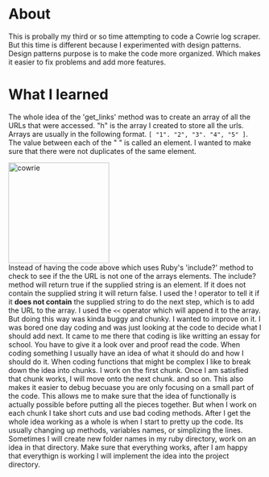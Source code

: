 # About

This is probally my third or so time attempting to code a Cowrie log scraper. But this time is different because I experimented with design patterns.
Design patterns purpose is to make the code more organized. Which makes it easier to fix problems and add more features.

# What I learned
The whole idea of the 'get_links' method was to create an array of all the URLs that were accessed. "h" is the array I created to store all the urls. 
Arrays are usually in the following format. ```[ "1". "2", "3". "4", "5" ]```. The value between each of the " " is called an element. 
I wanted to make sure that there were not duplicates of the same element. 

<img src="https://i.imgur.com/cC6BbkJ.png" alt="cowrie" width="200" height="200"><br>
Instead of having the code above which uses Ruby's 'include?' method to check to see if the the URL is not one of the arrays elements. The include? method will return true if the supplied string is an element. If it does not contain the supplied string it will return false. I used the ! operator to tell it if it <b>does not contain</b> the supplied string to do the next step, which is to add the URL to the array. I used the ```<<``` operator which will append it to the array.  But doing this way was kinda buggy and chunky. I wanted to improve on it. I was bored one day coding and was just looking at the code to decide what I should add next. It came to me there
that coding is like writting an essay for school. You have to give it a look over and proof read the code. When coding something I usually have an idea of what it should do and how I should do it. When coding functions that might be complex I like to break down the idea into chunks.  I work on the first chunk.
Once I am satisfied  that chunk works, I will move onto the next chunk. and so on. This also makes it easier to debug becuase you are only focusing on a small part of the code. This allows me to make sure that the idea of functionally is actually possible before putting all the pieces together.  But when I work on each chunk I take short cuts and use bad coding methods. After I get the whole idea working as a whole is when I start to pretty up the code. Its usually changing up methods, variables names, or simplizing the lines.  Sometimes I will create new folder names in my ruby directory, work on an idea in that directory. Make sure that everything works, after I am happy that everythign is working I will implement the idea into the project directory. 


